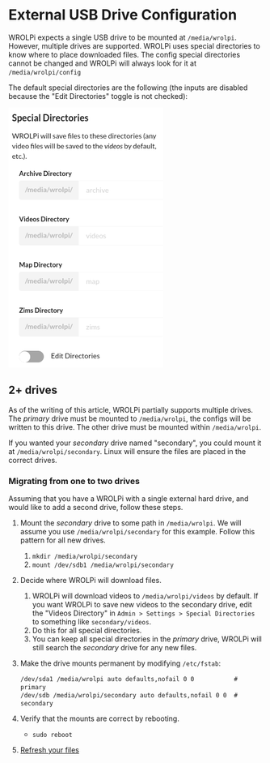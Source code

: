 # External USB Drive Configuration

WROLPi expects a single USB drive to be mounted at `/media/wrolpi`. However, multiple drives are supported. WROLPi
uses special directories to know where to place downloaded files. The config special directories cannot be changed
and WROLPi will always look for it at `/media/wrolpi/config`

The default special directories are the following (the inputs are disabled because the "Edit Directories" toggle
is not checked):

![Special Directories Settings](special-directories-settings.png)

## 2+ drives

As of the writing of this article, WROLPi partially supports multiple drives. The _primary_ drive must be mounted to
`/media/wrolpi`, the configs will be written to this drive. The other drive must be mounted within `/media/wrolpi`.

If you wanted your _secondary_ drive named "secondary", you could mount it at `/media/wrolpi/secondary`. Linux will
ensure the files are placed in the correct drives.

### Migrating from one to two drives

Assuming that you have a WROLPi with a single external hard drive, and would like to add a second drive, follow these
steps.

1. Mount the _secondary_ drive to some path in `/media/wrolpi`. We will assume you use `/media/wrolpi/secondary` for
   this example. Follow this pattern for all new drives.
    1. `mkdir /media/wrolpi/secondary`
    2. `mount /dev/sdb1 /media/wrolpi/secondary`
2. Decide where WROLPi will download files.
    1. WROLPi will download videos to `/media/wrolpi/videos` by default. If you want WROLPi to save new videos to
       the secondary drive, edit the "Videos Directory" in `Admin > Settings > Special Directories` to something like
       `secondary/videos`.
    2. Do this for all special directories.
    3. You can keep all special directories in the _primary_ drive, WROLPi will still search the _secondary_ drive for
       any new files.
3. Make the drive mounts permanent by modifying `/etc/fstab`:

    ```
    /dev/sda1 /media/wrolpi auto defaults,nofail 0 0           # primary
    /dev/sdb /media/wrolpi/secondary auto defaults,nofail 0 0  # secondary
    ```

4. Verify that the mounts are correct by rebooting.
    - `sudo reboot`
5. [Refresh your files](../modules/files/index.md#refreshing)
